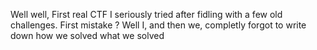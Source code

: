 Well well,
First real CTF I seriously tried after fidling with a few old challenges. First mistake ? Well I, and then we, completly forgot to write down how we solved what we solved 
